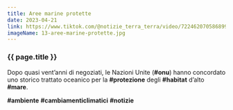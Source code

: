 ```yaml
---
title: Aree marine protette
date: 2023-04-21
link: https://www.tiktok.com/@notizie_terra_terra/video/7224620705868991771
imageName: 13-aree-marine-protette.jpg
---
```


### {{ page.title }}

Dopo quasi vent’anni di negoziati, le Nazioni Unite (**#onu**) hanno concordato uno storico trattato oceanico per la **#protezione** degli **#habitat** d’alto **#mare**.

**#ambiente** **#cambiamenticlimatici** **#notizie**

